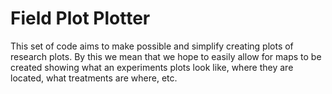 # Field Plot Plotter

This set of code aims to make possible and simplify creating plots of research plots. 
By this we mean that we hope to easily allow for maps to be created showing what an experiments plots look like, where they are located, what treatments are where, etc.


